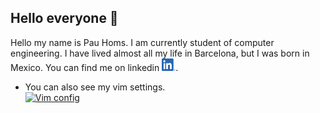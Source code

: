## Hello everyone 👋
Hello my name is Pau Homs. I am currently student of computer engineering. I have lived almost all my life in Barcelona, but I was born in Mexico. You can find me on linkedin <a href="https://www.linkedin.com/in/pau-homs-6a406b180/"> <img width="22" height="20" src="https://github.com/pauhoms/pauhoms/blob/master/img/LI-In-Bug.png"></a>.
<br>

- You can also see my vim settings.  
[![Vim config](https://github-readme-stats.vercel.app/api/pin/?username=pauhoms&repo=vim-config)](https://github.com/pauhoms/vim-config)

